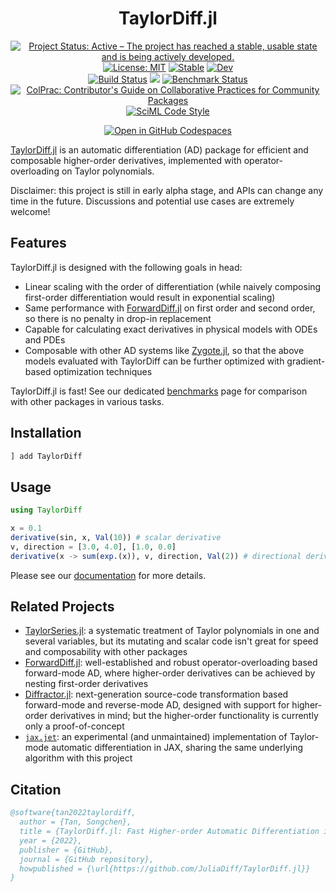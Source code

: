 <h1 align=center>TaylorDiff.jl</h1>

<p align=center>
  <a href="https://www.repostatus.org/#active"><img src="https://www.repostatus.org/badges/latest/active.svg" alt="Project Status: Active – The project has reached a stable, usable state and is being actively developed." /></a>
  <a href="https://opensource.org/licenses/MIT"><img src="https://img.shields.io/badge/license-MIT-blue.svg" alt="License: MIT" /></a>
  <a href="https://juliadiff.org/TaylorDiff.jl/stable/"><img src="https://img.shields.io/badge/docs-stable-blue.svg" alt="Stable" /></a>
  <a href="https://juliadiff.org/TaylorDiff.jl/dev/"><img src="https://img.shields.io/badge/docs-dev-blue.svg" alt="Dev" /></a>
  <br />
  <a href="https://github.com/JuliaDiff/TaylorDiff.jl/actions/workflows/Test.yml?query=branch%3Amain"><img src="https://img.shields.io/github/actions/workflow/status/JuliaDiff/TaylorDiff.jl/Test.yml?branch=main&label=test" alt="Build Status" /></a>
  <a href="https://codecov.io/gh/JuliaDiff/TaylorDiff.jl"><img src="https://img.shields.io/codecov/c/gh/JuliaDiff/TaylorDiff.jl/main?token=5KYP7K71VQ"/></a>
  <a href="https://benchmark.tansongchen.com/TaylorDiff.jl"><img src="https://img.shields.io/buildkite/2c801728055463e7c8baeeb3cc187b964587235a49b3ed39ab/main.svg?label=benchmark" alt="Benchmark Status" /></a>
  <br />
  <a href="https://github.com/SciML/ColPrac"><img src="https://img.shields.io/badge/contributor's%20guide-ColPrac-blueviolet" alt="ColPrac: Contributor's Guide on Collaborative Practices for Community Packages" /></a>
  <a href="https://github.com/SciML/SciMLStyle"><img src="https://img.shields.io/badge/code%20style-SciML-blueviolet" alt="SciML Code Style" /></a>
</p>

<p align=center>
  <a href="https://github.com/codespaces/new?hide_repo_select=true&ref=main&repo=563952901&machine=standardLinux32gb&devcontainer_path=.devcontainer%2Fdevcontainer.json&location=EastUshttps://github.com/codespaces/new?hide_repo_select=true&ref=main&repo=563952901&machine=standardLinux32gb&devcontainer_path=.devcontainer%2Fdevcontainer.json&location=EastUs"><img src="https://github.com/codespaces/badge.svg" alt="Open in GitHub Codespaces" /></a>
</p>

[TaylorDiff.jl](https://github.com/JuliaDiff/TaylorDiff.jl) is an automatic differentiation (AD) package for efficient and composable higher-order derivatives, implemented with operator-overloading on Taylor polynomials.

Disclaimer: this project is still in early alpha stage, and APIs can change any time in the future. Discussions and potential use cases are extremely welcome!

## Features

TaylorDiff.jl is designed with the following goals in head:

- Linear scaling with the order of differentiation (while naively composing first-order differentiation would result in exponential scaling)
- Same performance with [ForwardDiff.jl](https://github.com/JuliaDiff/ForwardDiff.jl) on first order and second order, so there is no penalty in drop-in replacement
- Capable for calculating exact derivatives in physical models with ODEs and PDEs
- Composable with other AD systems like [Zygote.jl](https://github.com/FluxML/Zygote.jl), so that the above models evaluated with TaylorDiff can be further optimized with gradient-based optimization techniques

TaylorDiff.jl is fast! See our dedicated [benchmarks](https://benchmark.tansongchen.com/TaylorDiff.jl) page for comparison with other packages in various tasks.

## Installation

```bash
] add TaylorDiff
```

## Usage

```julia
using TaylorDiff

x = 0.1
derivative(sin, x, Val(10)) # scalar derivative
v, direction = [3.0, 4.0], [1.0, 0.0]
derivative(x -> sum(exp.(x)), v, direction, Val(2)) # directional derivative
```

Please see our [documentation](https://juliadiff.org/TaylorDiff.jl) for more details.

## Related Projects

- [TaylorSeries.jl](https://github.com/JuliaDiff/TaylorSeries.jl): a systematic treatment of Taylor polynomials in one and several variables, but its mutating and scalar code isn't great for speed and composability with other packages
- [ForwardDiff.jl](https://github.com/JuliaDiff/ForwardDiff.jl): well-established and robust operator-overloading based forward-mode AD, where higher-order derivatives can be achieved by nesting first-order derivatives
- [Diffractor.jl](https://github.com/JuliaDiff/Diffractor.jl): next-generation source-code transformation based forward-mode and reverse-mode AD, designed with support for higher-order derivatives in mind; but the higher-order functionality is currently only a proof-of-concept
- [`jax.jet`](https://jax.readthedocs.io/en/latest/jax.experimental.jet.html): an experimental (and unmaintained) implementation of Taylor-mode automatic differentiation in JAX, sharing the same underlying algorithm with this project

## Citation

```bibtex
@software{tan2022taylordiff,
  author = {Tan, Songchen},
  title = {TaylorDiff.jl: Fast Higher-order Automatic Differentiation in Julia},
  year = {2022},
  publisher = {GitHub},
  journal = {GitHub repository},
  howpublished = {\url{https://github.com/JuliaDiff/TaylorDiff.jl}}
}
```
